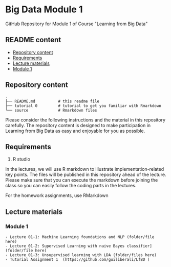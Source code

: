 # Big Data Module 1

GitHub Repository for Module 1 of Course  "Learning from Big Data"

## README content

* [Repository content](#repository-content)
* [Requirements](#requirements)
* [Lecture materials](#lecture-materials)
* [Module 1](#module-1) 
  
<!-- vim-markdown-toc -->

## Repository content

```
.
├── README.md          # this readme file
├── tutorial 0         # tutorial to get you familiar with Rmarkdown
└── source             # Rmarkdown files
```

Please consider the following instructions and the material in this repository carefully. The repository content is designed to make participation in Learning from Big Data as easy and enjoyable for you as possible.

## Requirements

1. R studio 


In the lectures, we will use R markdown to illustrate implementation-related key points. The files will be published in this repository ahead of the lecture. Please make sure that you can execute the markdown before joining the class so you can easily follow the coding parts in the lectures.

For the homework assignments, use RMarkdown

 
 ## Lecture materials

### Module 1
```
- Lecture 01-1: Machine Learning foundations and NLP (folder/file here)
- Lecture 01-2: Supervised Learning with naive Bayes classifier] (folder/file here)
- Lecture 01-3: Unsupervised learning with LDA (folder/files here)
- Tutorial Assignment 1  (https://github.com/guiliberali/LfBD )
 ```

